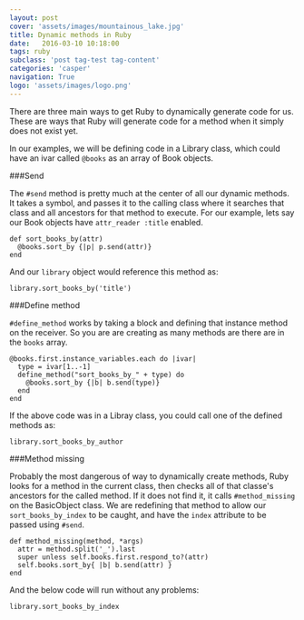 ```yaml
---
layout: post
cover: 'assets/images/mountainous_lake.jpg'
title: Dynamic methods in Ruby
date:   2016-03-10 10:18:00
tags: ruby
subclass: 'post tag-test tag-content'
categories: 'casper'
navigation: True
logo: 'assets/images/logo.png'
---
```

There are three main ways to get Ruby to dynamically generate code for us. These are ways that Ruby will generate code for a method when it simply does not exist yet.

In our examples, we will be defining code in a Library class, which could have an ivar called `@books` as an array of Book objects.

###Send

The `#send` method is pretty much at the center of all our dynamic methods. It takes a symbol, and passes it to the calling class where it searches that class and all ancestors for that method to execute. For our example, lets say our Book objects have `attr_reader :title` enabled.

```
def sort_books_by(attr)
  @books.sort_by {|p| p.send(attr)}
end
```

And our `library` object would reference this method as:

`library.sort_books_by('title')`

###Define method

`#define_method` works by taking a block and defining that instance method on the receiver. So you are are creating as many methods are there are in the `books` array.

```
@books.first.instance_variables.each do |ivar|
  type = ivar[1..-1]
  define_method("sort_books_by_" + type) do
    @books.sort_by {|b| b.send(type)}
  end
end
```

If the above code was in a Libray class, you could call one of the defined methods as:

`library.sort_books_by_author`

###Method missing

Probably the most dangerous of way to dynamically create methods, Ruby looks for a method in the current class, then checks all of that classe's ancestors for the called method. If it does not find it, it calls `#method_missing` on the BasicObject class. We are redefining that method to allow our `sort_books_by_index` to be caught, and have the `index` attribute to be passed using `#send`.  

```
def method_missing(method, *args)
  attr = method.split('_').last
  super unless self.books.first.respond_to?(attr)
  self.books.sort_by{ |b| b.send(attr) }
end
```

And the below code will run without any problems:

`library.sort_books_by_index`

